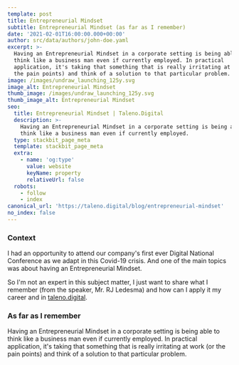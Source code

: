 ```yaml
---
template: post
title: Entrepreneurial Mindset
subtitle: Entrepreneurial Mindset (as far as I remember)
date: '2021-02-01T16:00:00.000+00:00'
author: src/data/authors/john-doe.yaml
excerpt: >-
  Having an Entrepreneurial Mindset in a corporate setting is being able to
  think like a business man even if currently employed. In practical
  application, it's taking that something that is really irritating at work (or
  the pain points) and think of a solution to that particular problem.
image: /images/undraw_launching_125y.svg
image_alt: Entrepreneurial Mindset
thumb_image: /images/undraw_launching_125y.svg
thumb_image_alt: Entrepreneurial Mindset
seo:
  title: Entrepreneurial Mindset | Taleno.Digital
  description: >-
    Having an Entrepreneurial Mindset in a corporate setting is being able to
    think like a business man even if currently employed.
  type: stackbit_page_meta
  template: stackbit_page_meta
  extra:
    - name: 'og:type'
      value: website
      keyName: property
      relativeUrl: false
  robots:
    - follow
    - index
canonical_url: 'https://taleno.digital/blog/entrepreneurial-mindset'
no_index: false
---
```

### Context

I had an opportunity to attend our company's first ever Digital National Conference as we adapt in this Covid-19 crisis. And one of the main topics was about having an Entrepreneurial Mindset. 

So I'm not an expert in this subject matter, I just want to share what I remember (from the speaker, Mr. RJ Ledesma) and how can I apply it my career and in [taleno.digital](https://taleno.digital/).

### As far as I remember

Having an Entrepreneurial Mindset in a corporate setting is being able to think like a business man even if currently employed. In practical application, it's taking that something that is really irritating at work (or the pain points) and think of a solution to that particular problem.
